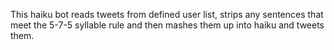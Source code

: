 This haiku bot reads tweets from defined user list, strips any sentences that meet
the 5-7-5 syllable rule and then mashes them up into haiku and tweets them. 

